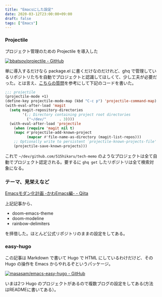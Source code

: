 ```yaml
---
title: "Emacsにした設定"
date: 2020-03-12T23:00:00+09:00
draft: false
tags: ["Emacs"]
---
```


### Projectile

プロジェクト管理のための Projectile を導入した

[![bbatsov/projectile - GitHub](https://gh-card.dev/repos/bbatsov/projectile.svg)](https://github.com/bbatsov/projectile)

単に導入するだけなら package.el に書くだけなのだけれど、ghq で管理しているリポジトリたちを自動でプロジェクトと認識してほしくて、少し工夫が必要だった。とは言え、[こちらの質問](https://emacs.stackexchange.com/questions/32634/how-can-the-list-of-projects-used-by-projectile-be-manually-updated)を参考にして下記のコードを書いた。


```lisp
;;; projectile
(projectile-mode +1)
(define-key projectile-mode-map (kbd "C-c p") 'projectile-command-map)
(with-eval-after-load 'magit
  (setq magit-repository-directories
        '(;; Directory containing project root directories
          ("~/dev/"      . 3))))
  (with-eval-after-load 'projectile
    (when (require 'magit nil t)
    (mapc #'projectile-add-known-project
          (mapcar #'file-name-as-directory (magit-list-repos)))
    ;; Optionally write to persistent `projectile-known-projects-file'
    (projectile-save-known-projects)))
```


これで `~/dev/github.com/515hikaru/tech-memo` のようなプロジェクトは全て自動でプロジェクト認定される。要するに `ghq get` したリポジトリは全て検索対象になる。

### テーマ、見栄えなど

[Emacsモダン化計画 \-かわEmacs編\- \- Qiita](https://qiita.com/Ladicle/items/feb5f9dce9adf89652cf)

上記記事から、

- doom-emacs-theme
- doom-modeline
- rainbow-delimiters

を拝借した。ほとんど公式リポジトリのままの設定をしてある。

### easy-hugo

この記事は Markdown で書いて Hugo で HTML にしているわけだけど、その Hugo の操作を Emacs からやれるぞというパッケージ。

[![masasam/emacs-easy-hugo - GitHub](https://gh-card.dev/repos/masasam/emacs-easy-hugo.svg)](https://github.com/masasam/emacs-easy-hugo)

いまは2つ Hugo のプロジェクトがあるので複数ブログの設定をしてある(方法はREADMEに書いてある）。

